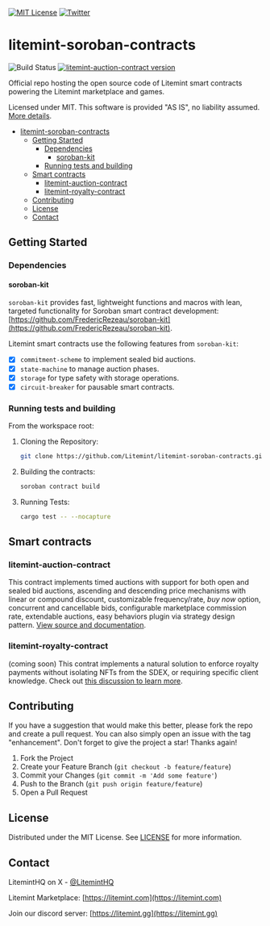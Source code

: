 [![MIT License][license-shield]][license-url]
[![Twitter][twitter-shield]][twitter-url]

# litemint-soroban-contracts

![Build Status](https://github.com/litemint/litemint-soroban-contracts/actions/workflows/rust.yml/badge.svg)
[![litemint-auction-contract version](https://img.shields.io/crates/v/litemint-auction-contract.svg)](https://crates.io/crates/litemint-auction-contract)

Official repo hosting the open source code of Litemint smart contracts powering the Litemint marketplace and games.

Licensed under MIT. This software is provided "AS IS", no liability assumed. [More details](LICENSE).

- [litemint-soroban-contracts](#litemint-soroban-contracts)
  - [Getting Started](#getting-started)
    - [Dependencies](#dependencies)
      - [soroban-kit](#soroban-kit)
    - [Running tests and building](#running-tests-and-building)
  - [Smart contracts](#smart-contracts)
    - [litemint-auction-contract](#litemint-auction-contract)
    - [litemint-royalty-contract](#litemint-royalty-contract)
  - [Contributing](#contributing)
  - [License](#license)
  - [Contact](#contact)

## Getting Started

### Dependencies

#### soroban-kit
  
  `soroban-kit` provides fast, lightweight functions and macros with lean, targeted functionality for Soroban smart contract development:
  [https://github.com/FredericRezeau/soroban-kit](https://github.com/FredericRezeau/soroban-kit).

Litemint smart contracts use the following features from `soroban-kit`:
  - [X] `commitment-scheme` to implement sealed bid auctions.
  - [X] `state-machine` to manage auction phases.
  - [X] `storage` for type safety with storage operations.
  - [X] `circuit-breaker` for pausable smart contracts.

### Running tests and building

From the workspace root:

1. Cloning the Repository:
   ```sh
   git clone https://github.com/Litemint/litemint-soroban-contracts.git
   ```
2. Building the contracts:
   ```sh
   soroban contract build
   ```
3. Running Tests:
   ```sh
   cargo test -- --nocapture
   ```

## Smart contracts

### litemint-auction-contract

This contract implements timed auctions with support for both open and sealed bid auctions, ascending and descending price mechanisms with linear or compound discount, customizable frequency/rate, _buy now_ option, concurrent and cancellable bids, configurable marketplace commission rate, extendable auctions, easy behaviors plugin via strategy design pattern. [View source and documentation](/crates/litemint-auction-contract/).

### litemint-royalty-contract

(coming soon) This contrat implements a natural solution to enforce royalty payments without isolating NFTs from the SDEX, or requiring specific client knowledge. Check out [this discussion to learn more](https://github.com/orgs/litemint/discussions/1).

## Contributing

If you have a suggestion that would make this better, please fork the repo and create a pull request. You can also simply open an issue with the tag "enhancement".
Don't forget to give the project a star! Thanks again!

1. Fork the Project
2. Create your Feature Branch (`git checkout -b feature/feature`)
3. Commit your Changes (`git commit -m 'Add some feature'`)
4. Push to the Branch (`git push origin feature/feature`)
5. Open a Pull Request

## License

Distributed under the MIT License. See [LICENSE](LICENSE) for more information.

## Contact

LitemintHQ on X - [@LitemintHQ](https://twitter.com/LitemintHQ)

Litemint Marketplace: [https://litemint.com](https://litemint.com)

Join our discord server: [https://litemint.gg](https://litemint.gg)

[license-shield]: https://img.shields.io/github/license/litemint/litemint-soroban-contracts.svg?style=for-the-badge
[license-url]: https://github.com/litemint/litemint-soroban-contracts/blob/master/LICENSE
[twitter-shield]: https://img.shields.io/badge/-Twitter-black.svg?style=for-the-badge&logo=twitter&colorB=555
[twitter-url]: https://x.com/liteminthq

[rust-shield]: https://img.shields.io/badge/Rust-000000?style=flat-square&logo=Rust&logoColor=white
[rust-url]: https://www.rust-lang.org
[javascript-shield]: https://img.shields.io/badge/JavaScript-F7DF1E?style=flat-square&logo=javascript&logoColor=black
[javascript-url]: https://vanilla-js.com
